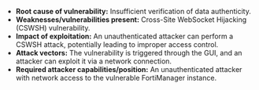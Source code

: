 - **Root cause of vulnerability:** Insufficient verification of data authenticity.
- **Weaknesses/vulnerabilities present:** Cross-Site WebSocket Hijacking (CSWSH) vulnerability.
- **Impact of exploitation:** An unauthenticated attacker can perform a CSWSH attack, potentially leading to improper access control.
- **Attack vectors:** The vulnerability is triggered through the GUI, and an attacker can exploit it via a network connection.
- **Required attacker capabilities/position:** An unauthenticated attacker with network access to the vulnerable FortiManager instance.